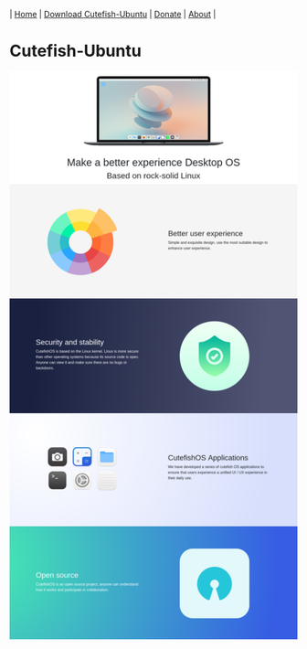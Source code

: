 <!--### Hi there 👋 [**Donate**](https://www.paypal.com/donate?hosted_button_id=S7WAC4BVRUAFJ)-->

| [Home](https://github.com/cutefish-ubuntu) | [Download Cutefish-Ubuntu](https://github.com/cutefish-ubuntu/cutefish-ubuntu/blob/master/Download.md) | [Donate](https://github.com/cutefish-ubuntu/cutefish-ubuntu/blob/master/Donate.md) | [About](https://github.com/cutefish-ubuntu/cutefish-ubuntu/blob/master/About.md) |

# Cutefish-Ubuntu
![enter image description here](https://raw.githubusercontent.com/cutefish-ubuntu/cutefish-ubuntu/main/img/full.png)

<!--
![enter image description here](https://raw.githubusercontent.com/cutefish-ubuntu/cutefish-ubuntu/main/img/one.png)
![enter image description here](https://raw.githubusercontent.com/cutefish-ubuntu/cutefish-ubuntu/main/img/two.png)
![enter image description here](https://raw.githubusercontent.com/cutefish-ubuntu/cutefish-ubuntu/main/img/three.png)
![enter image description here](https://raw.githubusercontent.com/cutefish-ubuntu/cutefish-ubuntu/main/img/four%281%29.png)
![enter image description here](https://raw.githubusercontent.com/cutefish-ubuntu/cutefish-ubuntu/main/img/five.png)
-->
<!--
**cutefish-ubuntu/cutefish-ubuntu** is a ✨ _special_ ✨ repository because its `README.md` (this file) appears on your GitHub profile.

Here are some ideas to get you started:

- 🔭 I’m currently working on ...
- 🌱 I’m currently learning ...
- 👯 I’m looking to collaborate on ...
- 🤔 I’m looking for help with ...
- 💬 Ask me about ...
- 📫 How to reach me: ...
- 😄 Pronouns: ...
- ⚡ Fun fact: ...
-->
